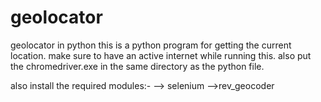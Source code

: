 # geolocator
geolocator in python
this is a python program for getting the current location. make sure to have an active internet while running this. also put the 
chromedriver.exe in the same directory as the python file.

also install the required modules:-
--> selenium
-->rev_geocoder
